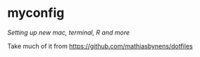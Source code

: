 # myconfig
_Setting up new mac, terminal, R  and more_

Take much of it from https://github.com/mathiasbynens/dotfiles

